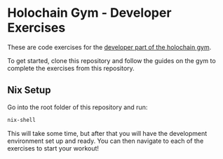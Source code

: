 # Holochain Gym - Developer Exercises

These are code exercises for the [developer part of the holochain gym](https://holochain-gym.github.io/developers/).

To get started, clone this repository and follow the guides on the gym to complete the exercises from this repository.

## Nix Setup

Go into the root folder of this repository and run:

```bash
nix-shell
```

This will take some time, but after that you will have the development environment set up and ready. You can then navigate to each of the exercises to start your workout!
